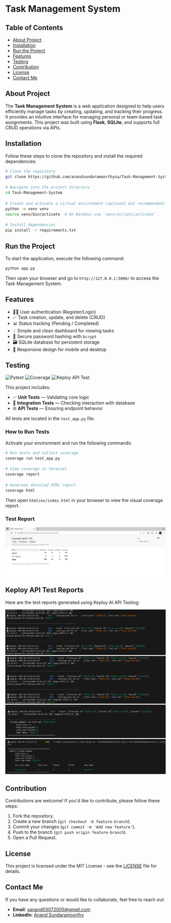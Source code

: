 # Task Management System

## Table of Contents
- [About Project](#about-project)
- [Installation](#installation)
- [Run the Project](#run-the-project)
- [Features](#features)
- [Testing](#testing)
- [Contribution](#contribution)
- [License](#license)
- [Contact Me](#contact-me)

## About Project
The **Task Management System** is a web application designed to help users efficiently manage tasks by creating, updating, and tracking their progress. It provides an intuitive interface for managing personal or team-based task assignments. This project was built using **Flask**, **SQLite**, and supports full CRUD operations via APIs.

## Installation
Follow these steps to clone the repository and install the required dependencies:

```bash
# Clone the repository
git clone https://github.com/anandsundaramoorthysa/Task-Management-System.git

# Navigate into the project directory
cd Task-Management-System

# Create and activate a virtual environment (optional but recommended)
python -m venv venv
source venv/bin/activate  # On Windows use `venv\Scripts\activate`

# Install dependencies
pip install -r requirements.txt
````

## Run the Project

To start the application, execute the following command:

```bash
python app.py
```

Then open your browser and go to `http://127.0.0.1:5000/` to access the Task Management System.

## Features

* 🧑‍💼 User authentication (Register/Login)
* ✅ Task creation, update, and delete (CRUD)
* 📊 Status tracking (Pending / Completed)
* 💡 Simple and clean dashboard for viewing tasks
* 🔐 Secure password hashing with `bcrypt`
* 🗃️ SQLite database for persistent storage
* 📱 Responsive design for mobile and desktop

## Testing

![Pytest](https://img.shields.io/badge/Tested%20With-Pytest-blue?logo=pytest)
![Coverage](https://img.shields.io/badge/Test%20Coverage-70%25%2B-brightgreen)
![Keploy API Test](https://github.com/anandsundaramoorthysa/Task-Management-System/actions/workflows/keploy.yml/badge.svg)

This project includes:

* ✅ **Unit Tests** — Validating core logic
* 🔁 **Integration Tests** — Checking interaction with database
* 🌐 **API Tests** — Ensuring endpoint behavior

All tests are located in the `test_app.py` file.

### How to Run Tests

Activate your environment and run the following commands:

```bash
# Run tests and collect coverage
coverage run test_app.py

# View coverage in terminal
coverage report

# Generate detailed HTML report
coverage html
```

Then open `htmlcov/index.html` in your browser to view the visual coverage report.

### Test Report

![Test Coverage Report](Test_Report.png)

## Keploy API Test Reports

Here are the test reports generated using Keploy AI API Testing:

![Keploy Test Report](Keploy_Test_Report1.png)
![Keploy Test Report](Keploy_Test_Report2.png)
![Keploy Test Report](Keploy_Test_Report3.png)
![Keploy Test Report](Keploy_Test_Report4.png)


## Contribution

Contributions are welcome! If you'd like to contribute, please follow these steps:

1. Fork the repository.
2. Create a new branch (`git checkout -b feature-branch`).
3. Commit your changes (`git commit -m 'Add new feature'`).
4. Push to the branch (`git push origin feature-branch`).
5. Open a Pull Request.

## License

This project is licensed under the MIT License - see the [LICENSE](LICENSE) file for details.

## Contact Me

If you have any questions or would like to collaborate, feel free to reach out:

* **Email**: [sanand03072005@gmail.com](mailto:sanand03072005@gmail.com?subject=Inquiry%20About%20Task%20Management%20System%20Project&body=Hi%20Anand,%0A%0AI'm%20interested%20in%20learning%20more%20about%20the%20Task%20Management%20System%20you%20developed.%20I%20have%20some%20questions%20about%20how%20it%20manages%20tasks%2C%20authentication%2C%20and%20collaboration%20features.%20Additionally%2C%20I%20would%20like%20to%20discuss%20potential%20collaborations.%0A%0AThank%20you!%0A%0ABest%20regards,%0A[Your%20Name])
* **LinkedIn**: [Anand Sundaramoorthy](https://www.linkedin.com/in/anandsundaramoorthysa/)
